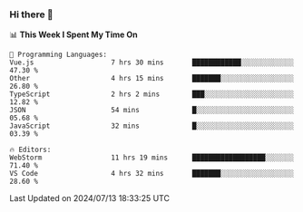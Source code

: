 ### Hi there 👋

<!--
**asdf12303116/asdf12303116** is a ✨ _special_ ✨ repository because its `README.md` (this file) appears on your GitHub profile.

Here are some ideas to get you started:

- 🔭 I’m currently working on ...
- 🌱 I’m currently learning ...
- 👯 I’m looking to collaborate on ...
- 🤔 I’m looking for help with ...
- 💬 Ask me about ...
- 📫 How to reach me: ...
- 😄 Pronouns: ...
- ⚡ Fun fact: ...
-->

<!--START_SECTION:waka-->
📊 **This Week I Spent My Time On** 

```text
💬 Programming Languages: 
Vue.js                   7 hrs 30 mins       ████████████░░░░░░░░░░░░░   47.30 % 
Other                    4 hrs 15 mins       ███████░░░░░░░░░░░░░░░░░░   26.80 % 
TypeScript               2 hrs 2 mins        ███░░░░░░░░░░░░░░░░░░░░░░   12.82 % 
JSON                     54 mins             █░░░░░░░░░░░░░░░░░░░░░░░░   05.68 % 
JavaScript               32 mins             █░░░░░░░░░░░░░░░░░░░░░░░░   03.39 % 

🔥 Editors: 
WebStorm                 11 hrs 19 mins      ██████████████████░░░░░░░   71.40 % 
VS Code                  4 hrs 32 mins       ███████░░░░░░░░░░░░░░░░░░   28.60 % 
```


 Last Updated on 2024/07/13 18:33:25 UTC
<!--END_SECTION:waka-->
